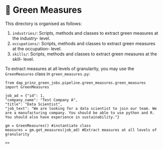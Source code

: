 # 🥬 Green Measures

This directory is organised as follows:

1. `industries/`: Scripts, methods and classes to extract green measures at the industry- level.
2. `occupations/`: Scripts, methods and classes to extract green measures at the occupation- level.
3. `skills/`: Scripts, methods and classes to extract green measures at the skill- level.

To extract measures at all levels of granularity, you may use the `GreenMeasures` class in `green_measures.py`:

```
from dap_prinz_green_jobs.pipeline.green_measures.green_measures import GreenMeasures

job_ad = {"id": 1, 
"company_name": "Test Company A",
"title": "Data Scientist", 
"job_text": "We are looking for a data scientist to join our team. We are a manufacturing company. You should be able to use python and R. You should also have experience in sustainability."}

gm = GreenMeasures() #instantiate class
measures = gm.get_measures(job_ad) #Extract measures at all levels of granularity

>> 

```
